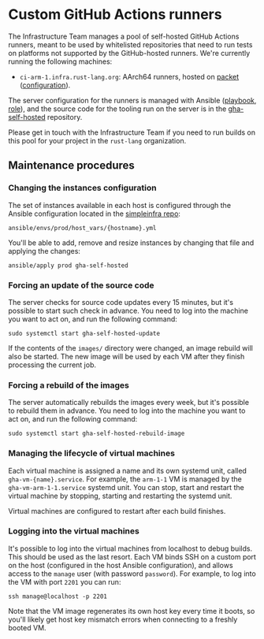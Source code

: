 # Custom GitHub Actions runners

The Infrastructure Team manages a pool of self-hosted GitHub Actions runners,
meant to be used by whitelisted repositories that need to run tests on
platforms not supported by the GitHub-hosted runners. We're currently running
the following machines:

* `ci-arm-1.infra.rust-lang.org`: AArch64 runners, hosted on [packet]
  ([configuration][host_vars-ci-arm-1]).

The server configuration for the runners is managed with Ansible ([playbook],
[role]), and the source code for the tooling run on the server is in the
[gha-self-hosted] repository.

Please get in touch with the Infrastructure Team if you need to run builds on
this pool for your project in the `rust-lang` organization.

## Maintenance procedures

### Changing the instances configuration

The set of instances available in each host is configured through the
Ansible configuration located in the [simpleinfra repo][simpleinfra]:

```
ansible/envs/prod/host_vars/{hostname}.yml
```

You'll be able to add, remove and resize instances by changing that file and
applying the changes:

```
ansible/apply prod gha-self-hosted
```

### Forcing an update of the source code

The server checks for source code updates every 15 minutes, but it's possible
to start such check in advance. You need to log into the machine you want to
act on, and run the following command:

```
sudo systemctl start gha-self-hosted-update
```

If the contents of the `images/` directory were changed, an image rebuild will
also be started. The new image will be used by each VM after they finish
processing the current job.

### Forcing a rebuild of the images

The server automatically rebuilds the images every week, but it's possible to
rebuild them in advance. You need to log into the machine you want to act on,
and run the following command:

```
sudo systemctl start gha-self-hosted-rebuild-image
```

### Managing the lifecycle of virtual machines

Each virtual machine is assigned a name and its own systemd unit, called
`gha-vm-{name}.service`. For example, the `arm-1-1` VM is managed by the
`gha-vm-arm-1-1.service` systemd unit. You can stop, start and restart the
virtual machine by stopping, starting and restarting the systemd unit.

Virtual machines are configured to restart after each build finishes.

### Logging into the virtual machines

It's possible to log into the virtual machines from localhost to debug builds.
This should be used as the last resort. Each VM binds SSH on a custom port on
the host (configured in the host Ansible configuration), and allows access to
the `manage` user (with password `password`). For example, to log into the VM
with port `2201` you can run:

```
ssh manage@localhost -p 2201
```

Note that the VM image regenerates its own host key every time it boots, so
you'll likely get host key mismatch errors when connecting to a freshly booted
VM.

[gha-self-hosted]: https://github.com/rust-lang/gha-self-hosted
[host_vars-ci-arm-1]: https://github.com/rust-lang/simpleinfra/blob/master/ansible/envs/prod/host_vars/ci-arm-1.infra.rust-lang.org.yml
[packet]: https://www.packet.com
[playbook]: https://github.com/rust-lang/simpleinfra/blob/master/ansible/playbooks/gha-self-hosted.yml
[role]: https://github.com/rust-lang/simpleinfra/blob/master/ansible/playbooks/gha-self-hosted.yml
[simpleinfra]: https://github.com/rust-lang/simpleinfra
